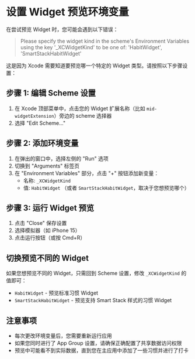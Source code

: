 # 设置 Widget 预览环境变量

在尝试预览 Widget 时，您可能会遇到以下错误：

> Please specify the widget kind in the scheme's Environment Variables using the key '_XCWidgetKind' to be one of: 'HabitWidget', 'SmartStackHabitWidget'

这是因为 Xcode 需要知道要预览哪一个特定的 Widget 类型。请按照以下步骤设置：

## 步骤 1: 编辑 Scheme 设置

1. 在 Xcode 顶部菜单中，点击您的 Widget 扩展名称（比如 `mid-widgetExtension`）旁边的 scheme 选择器
2. 选择 "Edit Scheme..."

## 步骤 2: 添加环境变量

1. 在弹出的窗口中，选择左侧的 "Run" 选项
2. 切换到 "Arguments" 标签页
3. 在 "Environment Variables" 部分，点击 "+" 按钮添加新变量：
   - 名称: `_XCWidgetKind`
   - 值: `HabitWidget` （或者 `SmartStackHabitWidget`，取决于您想预览哪个）

## 步骤 3: 运行 Widget 预览

1. 点击 "Close" 保存设置
2. 选择模拟器（如 iPhone 15）
3. 点击运行按钮（或按 Cmd+R）

## 切换预览不同的 Widget

如果您想预览不同的 Widget，只需回到 Scheme 设置，修改 `_XCWidgetKind` 的值即可：

- `HabitWidget` - 预览标准习惯 Widget
- `SmartStackHabitWidget` - 预览支持 Smart Stack 样式的习惯 Widget

## 注意事项

- 每次更改环境变量后，您需要重新运行应用
- 如果您同时进行了 App Group 设置，请确保正确配置了共享数据访问权限
- 预览中可能看不到实际数据，直到您在主应用中添加了一些习惯并进行了打卡 